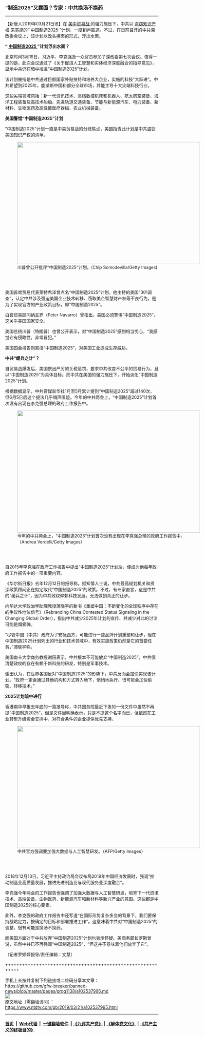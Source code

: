 ### “制造2025”又露面？专家：中共换汤不换药
------------------------

<div class="post_content" itemprop="articleBody">
 <p>
  【新唐人2019年03月21日讯】在
  <a href="https://www.ntdtv.com/gb/美中贸易战.htm">
   美中贸易战
  </a>
  的强力施压下，中共以
  <a href="https://www.ntdtv.com/gb/盗窃知识产权.htm">
   盗窃知识产权
  </a>
  来实施的“
  <a href="https://www.ntdtv.com/gb/中国制造2025.htm">
   中国制造2025
  </a>
  ”计划，一度销声匿迹。不过，在日前召开的中共深改委会议上，该计划以改头换面的形式，浮出水面。
 </p>
 <p>
  <strong>
   “
   <a href="https://www.ntdtv.com/gb/中国制造2025.htm">
    中国制造2025
   </a>
   ”计划浮出水面？
  </strong>
 </p>
 <p>
  北京时间3月19日，习近平、李克强及一众官员参加了深改委第七次会议。值得一提的是，此次会议通过了《关于促进人工智慧和实体经济深度融合的指导意见》，显示中共仍在暗中推进“中国制造2025”计划。
 </p>
 <p>
  该计划被指是中共通过巨额国家补贴扶持和培养大企业，实施的科技“大跃进”。中共希望到2025年，能垄断中国和部分全球市场，并能主导十大尖端科技行业。
 </p>
 <p>
  这些尖端领域包括：新一代资讯技术、高档数控机床和机器人、航太航空装备、海洋工程装备及高技术船舶、先进轨道交通装备、节能与新能源汽车、电力装备、新材料、生物医药及高性能医疗器械、农业机械装备。
 </p>
 <p>
  <strong>
   美国警惕“中国制造2025”计划
  </strong>
 </p>
 <p>
  “中国制造2025”计划一直是中美贸易战的分歧焦点，美国指责此计划是中共盗窃美国知识产权的清单。
 </p>
 <figure class="wp-caption alignnone" id="attachment_102538009" style="width: 600px">
  <img alt="" class="size-medium wp-image-102538009" height="400" src="https://www.ntdtv.com/assets/uploads/2019/03/gettyimages-1137080038-594x594-600x400.jpg" width="600">
   <br/><figcaption class="wp-caption-text">
    川普曾公开批评“中国制造2025”计划。(Chip Somodevilla/Getty Images)
   </figcaption><br/>
  </img>
 </figure><br/>
 <p>
  美国首席贸易代表莱特希泽曾点名“中国制造2025”计划，他主持的美国“301调查”，认定中共涉及强迫美国企业技术转移、窃取美企智慧财产权等不良行为，是为了实现官方的产业政策目标，即“中国制造2025”。
 </p>
 <p>
  白宫贸易顾问纳瓦罗（Peter Navarro）曾指出，美国必须警惕“中国制造2025”，这关乎美国国家安全。
 </p>
 <p>
  美国总统川普（特朗普）也曾公开表示，对“中国制造2025”感到相当忧心，“我感觉它有侵略性，非常冒犯。”
 </p>
 <p>
  美国国会报告则直指“中国制造2025”，对美国工业造成生存威胁。
 </p>
 <p>
  <strong>
   中共“缓兵之计”？
  </strong>
 </p>
 <p>
  自贸易战爆发后，美国祭出严厉的关税惩罚，要求中共改变不公平的贸易行为，且以“中国制造2025”为具体目标。而中共在美国的强力施压下，开始淡化“中国制造2025”计划。
 </p>
 <p>
  根据数据显示，中共官媒新华社1月至5月累计提到“中国制造2025”超过140次，但6月5日后这个提法几乎销声匿迹。今年的中共两会上，“中国制造2025”计划首次没有出现在李克强总理的政府工作报告中。
 </p>
 <figure class="wp-caption alignnone" id="attachment_102538011" style="width: 600px">
  <img alt="" class="size-medium wp-image-102538011" height="400" src="https://www.ntdtv.com/assets/uploads/2019/03/gettyimages-1128719613-594x594-1-600x400.jpg" width="600">
   <br/><figcaption class="wp-caption-text">
    今年的中共两会上，“中国制造2025”计划首次没有出现在李克强总理的政府工作报告中。 （Andrea Verdelli/Getty Images）
   </figcaption><br/>
  </img>
 </figure><br/>
 <p>
  自2015年李克强在政府工作报告中提出“中国制造2025”计划后，便成为他每年政府工作报告中的一项重要内容。
 </p>
 <p>
  《华尔街日报》去年12月12日的报导称，据知情人士说，中共最高规划机关和资深政策顾问正在拟定取代“中国制造2025”的政策。不过，有专家直言，这是中共的“缓兵之计”，因为中共政权仰赖科技发展，无法做到真正的让步。
 </p>
 <p>
  内华达大学政治学助理教授蒲晓宇的新书《重塑中国：不断变化的全球秩序中存在的争议性地位信号》（Rebranding China:Contested Status Signaling in the Changing Global Order），指出中共减少2025年计划的宣传、并减少对此的讨论可能是烟雾弹。
 </p>
 <p>
  “尽管中国（中共）政府为了安抚西方，可能进行一些品牌计划重塑和让步，但在中国制造2025计划列出的行业和技术领域中，有效实施政策仍然是它的首要任务，”浦晓宇称。
 </p>
 <p>
  美国南卡大学商务教授谢田表示，中共根本不可能放弃“中国制造2025”。中共很清楚政权的存在有赖于新科技的研发，特别是军事技术。
 </p>
 <p>
  谢田认为，在世界各国反对“中国制造2025”的形势下，中共反而会加快实现该计划。“政府一定会通过其他机构和方式转入地下，悄悄地执行。很可能会加快偷窃、转移技术。”
 </p>
 <p>
  <strong>
   2025计划暗中进行
  </strong>
 </p>
 <p>
  香港南华早报去年底的一篇报导称，中共国务院最近下发的一份文件中虽然不再提“中国制造2025”，但是文件里明确表示，只是不提这个名字而已，但依然在工业转型升级资金安排中，对符合条件的企业提供优先支持。
 </p>
 <figure class="wp-caption alignnone" id="attachment_102538016" style="width: 600px">
  <img alt="" class="size-medium wp-image-102538016" height="400" src="https://www.ntdtv.com/assets/uploads/2019/03/gettyimages-974081292-594x594-600x400.jpg" width="600">
   <br/><figcaption class="wp-caption-text">
    中共官方强调要加强大数据与人工智慧研发。（AFP/Getty Images）
   </figcaption><br/>
  </img>
 </figure><br/>
 <p>
  2018年12月13日，习近平主持政治局会议布局2019年中国经济发展时，强调“推动制造业高质量发展，推进先进制造业与现代服务业深度融合”。
 </p>
 <p>
  李克强今年两会的工作报告也强调了加强大数据与人工智慧研发，培育下一代资讯技术、高端设备、生物医药、新能源汽车和新材料等新兴产业的意图。这些都是中国制造2025的核心要素。
 </p>
 <p>
  此外，李克强的政府工作报告中还写道“在国际形势复杂多变的背景下，我们要保持战略定力，按确定的目标和部署推进工作”。这意味着中共对“中国制造2025”的调整，很有可能是换汤不换药。
 </p>
 <p>
  而美国方面对于中共放弃“中国制造2025”计划也表示怀疑。美商务部长罗斯曾说，虽然中共已不再强调“中国制造2025”，“但这并不意味着他们放弃了它”。
 </p>
 <p>
  （记者罗婷婷报导/责任编辑：文慧）
 </p>
 <div class="single_ad">
 </div>
</div>

+++++++++++++++++++++++++++++++++++++++++++++++++++++++++++<br/><br/>
手机上长按并复制下列链接或二维码分享本文章：<br/>
https://github.com/gfw-breaker/banned-news/blob/master/pages/prog1138/a102537995.md <br/>
<a href='https://github.com/gfw-breaker/banned-news/blob/master/pages/prog1138/a102537995.md'><img src='https://github.com/gfw-breaker/banned-news/blob/master/pages/prog1138/a102537995.md.png'/></a> <br/>
原文地址（需翻墙访问）：https://www.ntdtv.com/gb/2019/03/21/a102537995.html


------------------------
#### [首页](https://github.com/gfw-breaker/banned-news/blob/master/README.md) &nbsp;|&nbsp; [Web代理](https://github.com/labour-camp/helloworld) &nbsp;|&nbsp; [一键翻墙软件](https://github.com/gfw-breaker/nogfw/blob/master/README.md) &nbsp;| [《九评共产党》](https://github.com/gfw-breaker/9ping.md/blob/master/README.md#九评之一评共产党是什么) | [《解体党文化》](https://github.com/gfw-breaker/jtdwh.md/blob/master/README.md) | [《共产主义的终极目的》](https://github.com/gfw-breaker/gczydzjmd.md/blob/master/README.md)

